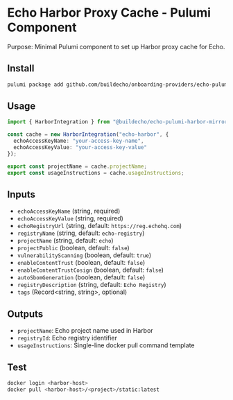 # Echo Harbor Proxy Cache - Pulumi Component

Purpose: Minimal Pulumi component to set up Harbor proxy cache for Echo.

## Install
```bash
pulumi package add github.com/buildecho/onboarding-providers/echo-pulumi-harbor-mirror
```

## Usage
```ts
import { HarborIntegration } from "@buildecho/echo-pulumi-harbor-mirror";

const cache = new HarborIntegration("echo-harbor", {
  echoAccessKeyName: "your-access-key-name",
  echoAccessKeyValue: "your-access-key-value"
});

export const projectName = cache.projectName;
export const usageInstructions = cache.usageInstructions;
```

## Inputs
- `echoAccessKeyName` (string, required)
- `echoAccessKeyValue` (string, required)
- `echoRegistryUrl` (string, default: `https://reg.echohq.com`)
- `registryName` (string, default: `echo-registry`)
- `projectName` (string, default: `echo`)
- `projectPublic` (boolean, default: `false`)
- `vulnerabilityScanning` (boolean, default: `true`)
- `enableContentTrust` (boolean, default: `false`)
- `enableContentTrustCosign` (boolean, default: `false`)
- `autoSbomGeneration` (boolean, default: `false`)
- `registryDescription` (string, default: `Echo Registry`)
- `tags` (Record<string, string>, optional)

## Outputs
- `projectName`: Echo project name used in Harbor
- `registryId`: Echo registry identifier
- `usageInstructions`: Single-line docker pull command template

## Test
```bash
docker login <harbor-host>
docker pull <harbor-host>/<project>/static:latest
```
